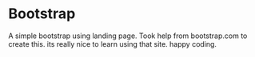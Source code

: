 # Bootstrap
A simple bootstrap using landing page. 
Took help from bootstrap.com to create this. its really nice to learn using that site.
happy coding.
